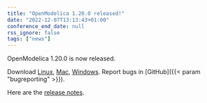 ```yaml
---
title: "OpenModelica 1.20.0 released!"
date: "2022-12-07T13:13:43+01:00"
conference_end_date: null
rss_ignore: false
tags: ["news"]
---
```


OpenModelica 1.20.0 is now released. 

Download [Linux](/download/download-linux/), [Mac](/download/download-mac/), [Windows](/download/download-windows/). Report bugs in [GitHub]({{< param "bugreporting" >}}).

Here are the [release notes](https://trac.openmodelica.org/OpenModelica/wiki/ReleaseNotes/1.20.0).